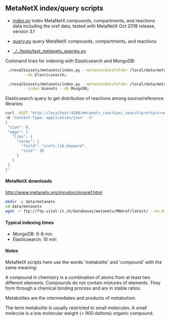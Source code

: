 
## MetaNetX index/query scripts

* [index.py](index.py) index MetaNetX compounds, compartments, and reactions
 data including the xref data, tested with MetaNetX Oct 2018 release, version 3.1

* [query.py](query.py) query MetaNetX compounds, compartments, and reactions 

* [../../tests/test_metanetx_queries.py](../../tests/test_metanetx_queries.py)

Command lines for indexing with Elasticsearch and MongoDB:
  
```bash
 ./nosqlbiosets/metanetx/index.py --metanetxdatafolder /local/data/metanetx\
        --db Elasticsearch;

 ./nosqlbiosets/metanetx/index.py --metanetxdatafolder /local/data/metanetx\
        --index biosets --db MongoDB;
```


Elasticsearch query to get distribution of reactions among source/reference
libraries: 
 ```bash
curl -XGET "http://localhost:9200/metanetx_reaction/_search?pretty=true"\
 -H 'Content-Type: application/json' -d'
{
  "size": 0,
  "aggs": {
    "libs": {
      "terms": {
        "field": "xrefs.lib.keyword",
        "size": 10
      }
    }
  }
}'
```

#### MetaNetX downloads

http://www.metanetx.org/mnxdoc/mnxref.html

```bash
mkdir -p data/metanetx
cd data/metanetx
wget -r ftp://ftp.vital-it.ch/databases/metanetx/MNXref/latest/ --no-directories
```

#### Typical indexing times
* MongoDB: 6-8 min 
* Elasticsearch: 10 min

#### Notes
MetaNetX scripts here use the words 'metabolite' and 'compound' with 
the same meaning:

A compound in chemistry is a combination of atoms from at least two
different elements. Compounds do not contain mixtures of elements.
They form through a chemical binding process and are in stable ratios.

Metabolites are the intermediates and products of metabolism.

The term metabolite is usually restricted to small molecules.
A small molecule is a low molecular weight (< 900 daltons) organic compound.
